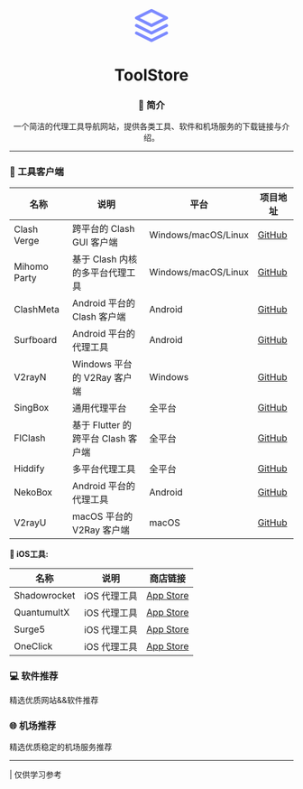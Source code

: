 
<div align="center">
   <a href="">
        <svg width="64" height="64" viewBox="0 0 24 24" fill="none" xmlns="http://www.w3.org/2000/svg"><path d="M12 2L2 7L12 12L22 7L12 2Z" stroke="#7c8aff" stroke-width="2" stroke-linecap="round"
                stroke-linejoin="round" /><path d="M2 17L12 22L22 17" stroke="#7c8aff" stroke-width="2" stroke-linecap="round"
                stroke-linejoin="round" /><path d="M2 12L12 17L22 12" stroke="#7c8aff" stroke-width="2" stroke-linecap="round"
                stroke-linejoin="round" /></svg>
    </a>
  <h1>ToolStore</h1>
  <h3>📖 简介</h3>
  <p>一个简洁的代理工具导航网站，提供各类工具、软件和机场服务的下载链接与介绍。</p>
</div>

---

### 🚀 工具客户端

| 名称 | 说明 | 平台 | 项目地址 |
|------|------|------|----------|
| Clash Verge | 跨平台的 Clash GUI 客户端 | Windows/macOS/Linux | [GitHub](https://github.com/clash-verge-rev/clash-verge-rev) |
| Mihomo Party | 基于 Clash 内核的多平台代理工具 | Windows/macOS/Linux | [GitHub](https://github.com/mihomo-party-org/mihomo-party) |
| ClashMeta | Android 平台的 Clash 客户端 | Android | [GitHub](https://github.com/MetaCubeX/ClashMetaForAndroid) |
| Surfboard | Android 平台的代理工具 | Android | [GitHub](https://github.com/getsurfboard/surfboard) |
| V2rayN | Windows 平台的 V2Ray 客户端 | Windows | [GitHub](https://github.com/2dust/v2rayN) |
| SingBox | 通用代理平台 | 全平台 | [GitHub](https://github.com/SagerNet/sing-box) |
| FlClash | 基于 Flutter 的跨平台 Clash 客户端 | 全平台 | [GitHub](https://github.com/chen08209/FlClash) |
| Hiddify | 多平台代理工具 | 全平台 | [GitHub](https://github.com/hiddify/hiddify-app) |
| NekoBox | Android 平台的代理工具 | Android | [GitHub](https://github.com/MatsuriDayo/NekoBoxForAndroid) |
| V2rayU | macOS 平台的 V2Ray 客户端 | macOS | [GitHub](https://github.com/yanue/V2rayU) |

**🍎 iOS工具:**

| 名称 | 说明 | 商店链接 |
|------|------|----------|
| Shadowrocket | iOS 代理工具 | [App Store](https://apps.apple.com/us/app/shadowrocket/id932747118) |
| QuantumultX | iOS 代理工具 | [App Store](https://apps.apple.com/us/app/quantumult-x/id1443988620) |
| Surge5 | iOS 代理工具 | [App Store](https://apps.apple.com/us/app/surge-5/id1442620678) |
| OneClick | iOS 代理工具 | [App Store](https://apps.apple.com/us/app/oneclick-safe-easy-fast/id1545555197) |

### 💻 软件推荐

精选优质网站&&软件推荐

### 🌐 机场推荐

精选优质稳定的机场服务推荐

---
| 仅供学习参考


